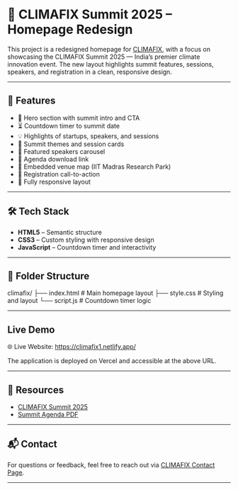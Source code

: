 # 🌿 CLIMAFIX Summit 2025 – Homepage Redesign

This project is a redesigned homepage for [CLIMAFIX](https://www.climafix.in), with a focus on showcasing the CLIMAFIX Summit 2025 — India’s premier climate innovation event. The new layout highlights summit features, sessions, speakers, and registration in a clean, responsive design.

---

## 🚀 Features

- 🌱 Hero section with summit intro and CTA
- ⏳ Countdown timer to summit date
- 💡 Highlights of startups, speakers, and sessions
- 🧪 Summit themes and session cards
- 🎤 Featured speakers carousel
- 📄 Agenda download link
- 📍 Embedded venue map (IIT Madras Research Park)
- 📝 Registration call-to-action
- 📱 Fully responsive layout

---

## 🛠️ Tech Stack

- **HTML5** – Semantic structure
- **CSS3** – Custom styling with responsive design
- **JavaScript** – Countdown timer and interactivity

---

## 📁 Folder Structure

climafix/
├── index.html # Main homepage layout 
├── style.css # Styling and layout 
└── script.js # Countdown timer logic

---

## Live Demo
🌐 Live Website: https://climafix1.netlify.app/

The application is deployed on Vercel and accessible at the above URL.

---

## 📎 Resources

- [CLIMAFIX Summit 2025](https://climafix.in/summit/2025/)
- [Summit Agenda PDF](https://climafix.in/summit/2025/Speakersimg/CFXaug20.pdf)

---

## 📬 Contact

For questions or feedback, feel free to reach out via [CLIMAFIX Contact Page](https://climafix.in/contact).

---
